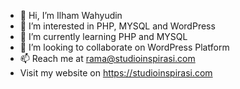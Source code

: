 - 👋 Hi, I’m Ilham Wahyudin
- 👀 I’m interested in PHP, MYSQL and WordPress
- 🌱 I’m currently learning PHP and MYSQL
- 💞️ I’m looking to collaborate on WordPress Platform
- 📫 Reach me at rama@studioinspirasi.com
- Visit my website on https://studioinspirasi.com
